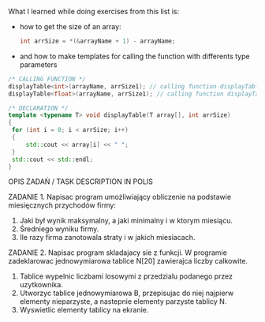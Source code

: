   What I learned while doing exercises from this list is:
  * how to get the size of an array:   
     ```C++ 
     int arrSize = *(&arrayName + 1) - arrayName;
    ```
  * and how to make templates for calling the function with differents type parameters
   ```C++ 
  /* CALLING FUNCTION */
  displayTable<int>(arrayName, arrSize1); // calling function displayTable with passing int array
  displayTable<float>(arrayName, arrSize1); // calling function displayTable so it takes a float array as a first parameter

  /* DECLARATION */
  template <typename T> void displayTable(T array[], int arrSize)
{
    for (int i = 0; i < arrSize; i++)
    {
        std::cout << array[i] << " ";
    }
    std::cout << std::endl;
}
```

OPIS ZADAŃ / TASK DESCRIPTION IN POLIS

ZADANIE 1. Napisac program umożliwiający obliczenie na podstawie miesięcznych przychodów firmy:

1. Jaki był wynik maksymalny, a jaki minimalny i w ktorym miesiącu.
2. Średniego wyniku firmy.
3. Ile razy firma zanotowala straty i w jakich miesiacach.

ZADANIE 2. Napisac program skladajacy sie z funkcji. W programie zadeklarowac jednowymiarowa tablice N[20] zawierajca liczby calkowite.

1. Tablice wypelnic liczbami losowymi z przedzialu podanego przez uzytkownika.
2. Utworzyc tablice jednowymiarowa B, przepisujac do niej najpierw elementy nieparzyste, a nastepnie elementy parzyste tablicy N.
3. Wyswietlic elementy tablicy na ekranie.
